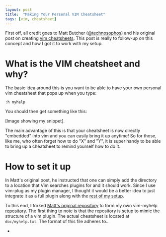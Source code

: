 ```yaml
---
layout: post
title:  "Making Your Personal VIM Cheatsheet"
tags: [vim, cheatsheet]
---
```


First off, all credit goes to Matt Butcher ([@technosophos](https://twitter.com/technosophos)) 
and his original post on creating [vim cheatsheets](http://technosophos.com/2014/10/09/create-built-in-vim-cheatsheet.html). 
This post is really to follow-up on this concept and how I got it to work with my setup.

# What is the VIM cheatsheet and why?

The basic idea around this is you want to be able to have your own personal vim 
cheatsheet that pops up when you type:

```
:h myhelp
```

You should then get something like this:

[Image showing my snippet].

The main advantage of this is that your cheatsheet is now directly "embedded" 
into vim and you can easily bring it up anytime! So for those, like me, who 
often forget how to do "X" and "Y", it is super handy to be able to bring up a
cheatsheet to remind yourself how to do it.

# How to set it up

In Matt's original post, he instructed that one can simply add the directory to 
a location that Vim searches plugins for and it should work. Since I use 
vim-plug as my plugin manager, I thought it would be a better idea to just 
integrate it as a full plugin along with the [rest of my setup](https://github.com/tinyheero/dotfiles/blob/master/nvim.init).

To this end, I forked [Matt's original repository](https://github.com/technosophos/vim-myhelp) 
to form my own vim-myhelp [repository](https://github.com/tinyheero/vim-myhelp).
The first thing to note is that the repository is setup to mimic the structure
of a vim plugin.  The actual cheatsheet is located at `doc/myhelp.txt`. The 
format of this file adheres to..

* 


